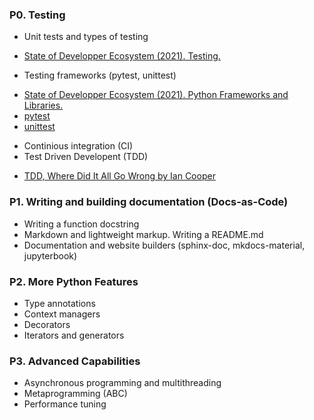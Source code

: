 
### P0. Testing
* Unit tests and types of testing
-  [State of Developper Ecosystem (2021). Testing.](https://www.jetbrains.com/lp/devecosystem-2021/testing/)
* Testing frameworks (pytest, unittest)
-  [State of Developper Ecosystem (2021). Python Frameworks and Libraries.](https://lp.jetbrains.com/python-developers-survey-2021/#FrameworksLibraries)
-  [pytest](https://docs.pytest.org/en/7.1.x/getting-started.html#create-your-first-test)
-  [unittest](https://docs.python.org/3/library/unittest.html)
* Continious integration (CI)
* Test Driven Developent (TDD)
-  [TDD, Where Did It All Go Wrong by Ian Cooper](https://www.youtube.com/watch?v=EZ05e7EMOLM)

### P1. Writing and building documentation (Docs-as-Code)
* Writing a function docstring
* Markdown and lightweight markup. Writing a README.md
* Documentation and website builders (sphinx-doc, mkdocs-material, jupyterbook)

### P2. More Python Features
* Type annotations
* Context managers
* Decorators
* Iterators and generators

### P3. Advanced Capabilities
* Asynchronous programming and multithreading
* Metaprogramming (ABC)
* Performance tuning
